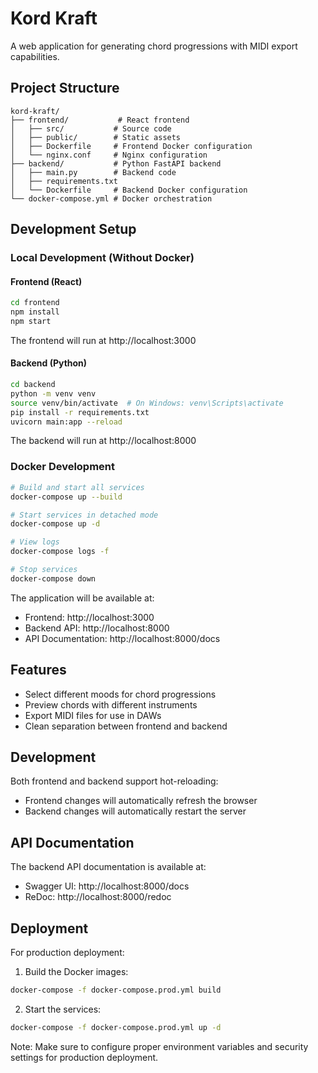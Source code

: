 # Kord Kraft

A web application for generating chord progressions with MIDI export capabilities.

## Project Structure

```
kord-kraft/
├── frontend/           # React frontend
│   ├── src/           # Source code
│   ├── public/        # Static assets
│   ├── Dockerfile     # Frontend Docker configuration
│   └── nginx.conf     # Nginx configuration
├── backend/           # Python FastAPI backend
│   ├── main.py        # Backend code
│   ├── requirements.txt
│   └── Dockerfile     # Backend Docker configuration
└── docker-compose.yml # Docker orchestration
```

## Development Setup

### Local Development (Without Docker)

#### Frontend (React)
```bash
cd frontend
npm install
npm start
```
The frontend will run at http://localhost:3000

#### Backend (Python)
```bash
cd backend
python -m venv venv
source venv/bin/activate  # On Windows: venv\Scripts\activate
pip install -r requirements.txt
uvicorn main:app --reload
```
The backend will run at http://localhost:8000

### Docker Development

```bash
# Build and start all services
docker-compose up --build

# Start services in detached mode
docker-compose up -d

# View logs
docker-compose logs -f

# Stop services
docker-compose down
```

The application will be available at:
- Frontend: http://localhost:3000
- Backend API: http://localhost:8000
- API Documentation: http://localhost:8000/docs

## Features

- Select different moods for chord progressions
- Preview chords with different instruments
- Export MIDI files for use in DAWs
- Clean separation between frontend and backend

## Development

Both frontend and backend support hot-reloading:
- Frontend changes will automatically refresh the browser
- Backend changes will automatically restart the server

## API Documentation

The backend API documentation is available at:
- Swagger UI: http://localhost:8000/docs
- ReDoc: http://localhost:8000/redoc

## Deployment

For production deployment:
1. Build the Docker images:
```bash
docker-compose -f docker-compose.prod.yml build
```

2. Start the services:
```bash
docker-compose -f docker-compose.prod.yml up -d
```

Note: Make sure to configure proper environment variables and security settings for production deployment.
